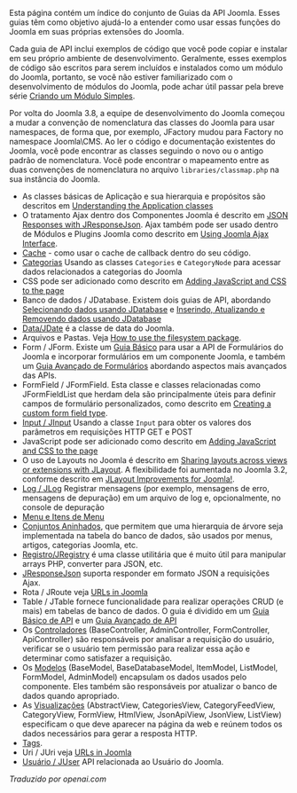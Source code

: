 <!-- Filename: API_Guides / Display title: Guias da API -->

Esta página contém um índice do conjunto de Guias da API Joomla. Esses guias têm como objetivo ajudá-lo a entender como usar essas funções do Joomla em suas próprias extensões do Joomla.

Cada guia de API inclui exemplos de código que você pode copiar e instalar em seu próprio ambiente de desenvolvimento. Geralmente, esses exemplos de código são escritos para serem incluídos e instalados como um módulo do Joomla, portanto, se você não estiver familiarizado com o desenvolvimento de módulos do Joomla, pode achar útil passar pela breve série [Criando um Módulo Simples](https://docs.joomla.org/Creating_a_simple_module "Creating a simple module").

Por volta do Joomla 3.8, a equipe de desenvolvimento do Joomla começou a mudar a convenção de nomenclatura das classes do Joomla para usar namespaces, de forma que, por exemplo, JFactory mudou para Factory no namespace Joomla\CMS. Ao ler o código e documentação existentes do Joomla, você pode encontrar as classes seguindo o novo ou o antigo padrão de nomenclatura. Você pode encontrar o mapeamento entre as duas convenções de nomenclatura no arquivo `libraries/classmap.php` na sua instância do Joomla.

- As classes básicas de Aplicação e sua hierarquia e propósitos são descritos em [Understanding the Application classes](https://docs.joomla.org/J3.x:Understanding_the_Application_classes "J3.x:Understanding the Application classes")
- O tratamento Ajax dentro dos Componentes Joomla é descrito em [JSON Responses with JResponseJson](https://docs.joomla.org/JSON_Responses_with_JResponseJson "JSON Responses with JResponseJson"). Ajax também pode ser usado dentro de Módulos e Plugins Joomla como descrito em [Using Joomla Ajax Interface](https://docs.joomla.org/Using_Joomla_Ajax_Interface "Using Joomla Ajax Interface").
- [Cache](https://docs.joomla.org/Cache_Basic_API_Guide "Cache Basic API Guide") - como usar o cache de callback dentro do seu código.
- [Categorias](https://docs.joomla.org/Categories_and_CategoryNodes_API_Guide "Categories and CategoryNodes API Guide") Usando as classes `Categories` e `CategoryNode` para acessar dados relacionados a categorias do Joomla
- CSS pode ser adicionado como descrito em [Adding JavaScript and CSS to the page](https://docs.joomla.org/Adding_JavaScript_and_CSS_to_the_page)
- Banco de dados / JDatabase. Existem dois guias de API, abordando [Selecionando dados usando JDatabase](https://docs.joomla.org/Selecting_data_using_JDatabase "Selecting data using JDatabase")
  e [Inserindo, Atualizando e Removendo dados usando JDatabase](https://docs.joomla.org/Inserting,_Updating_and_Removing_data_using_JDatabase "Inserting, Updating and Removing data using JDatabase")
- [Data/JDate](https://docs.joomla.org/How_to_use_JDate "How to use JDate") é a classe de data do Joomla.
- Arquivos e Pastas. Veja [How to use the filesystem package](https://docs.joomla.org/How_to_use_the_filesystem_package "How to use the filesystem package").
- Form / JForm. Existe um [Guia Básico](https://docs.joomla.org/Basic_form_guide "Basic form guide") para usar a API de Formulários do Joomla e incorporar formulários em um componente Joomla, e também um [Guia Avançado de Formulários](https://docs.joomla.org/Advanced_form_guide "Advanced form guide") abordando aspectos mais avançados das APIs.
- FormField / JFormField. Esta classe e classes relacionadas como JFormFieldList que herdam dela são principalmente úteis para definir campos de formulário personalizados, como descrito em [Creating a custom form field type](https://docs.joomla.org/Creating_a_custom_form_field_type "Creating a custom form field type").
- [Input / JInput](https://docs.joomla.org/Retrieving_request_data_using_JInput "Retrieving request data using JInput") Usando a classe `Input` para obter os valores dos parâmetros em requisições HTTP GET e POST
- JavaScript pode ser adicionado como descrito em [Adding JavaScript and CSS to the page](https://docs.joomla.org/Adding_JavaScript_and_CSS_to_the_page)
- O uso de Layouts no Joomla é descrito em [Sharing layouts across views or extensions with JLayout](https://docs.joomla.org/J3.x:Sharing_layouts_across_views_or_extensions_with_JLayout "J3.x:Sharing layouts across views or extensions with JLayout"). A flexibilidade foi aumentada no Joomla 3.2, conforme descrito em [JLayout Improvements for Joomla!](https://docs.joomla.org/J3.x:JLayout_Improvements_for_Joomla! "J3.x:JLayout Improvements for Joomla!").
- [Log / JLog](https://docs.joomla.org/Using_JLog "Using JLog") Registrar mensagens (por exemplo, mensagens de erro, mensagens de depuração) em um arquivo de log e, opcionalmente, no console de depuração
- [Menu e Itens de Menu](https://docs.joomla.org/Menu_and_Menuitems_API_Guide "Menu and Menuitems API Guide")
- [Conjuntos Aninhados](https://docs.joomla.org/Using_nested_sets "Using nested sets"), que permitem que uma hierarquia de árvore seja implementada na tabela do banco de dados, são usados por menus, artigos, categorias Joomla, etc.
- [Registro/JRegistry](https://github.com/joomla-framework/registry) é uma classe utilitária que é muito útil para manipular arrays PHP, converter para JSON, etc.
- [JResponseJson](https://docs.joomla.org/JSON_Responses_with_JResponseJson "JSON Responses with JResponseJson") suporta responder em formato JSON a requisições Ajax.
- Rota / JRoute veja [URLs in Joomla](https://docs.joomla.org/URLs_in_Joomla "URLs in Joomla")
- Table / JTable fornece funcionalidade para realizar operações CRUD (e mais) em tabelas de banco de dados. O guia é dividido em um [Guia Básico de API](https://docs.joomla.org/Table_Basic_API_Guide "Table Basic API Guide")
  e um [Guia Avançado de API](https://docs.joomla.org/Table_Advanced_API_Guide "Table Advanced API Guide")
- Os [Controladores](https://docs.joomla.org/Controllers "Controllers") (BaseController, AdminController, FormController, ApiController) são responsáveis por analisar a requisição do usuário, verificar se o usuário tem permissão para realizar essa ação e determinar como satisfazer a requisição.
- Os [Modelos](https://docs.joomla.org/Models "Models") (BaseModel, BaseDatabaseModel, ItemModel, ListModel, FormModel, AdminModel) encapsulam os dados usados pelo componente. Eles também são responsáveis por atualizar o banco de dados quando apropriado.
- As [Visualizações](https://docs.joomla.org/Views "Views") (AbstractView, CategoriesView, CategoryFeedView, CategoryView, FormView, HtmlView, JsonApiView, JsonView, ListView) especificam o que deve aparecer na página da web e reúnem todos os dados necessários para gerar a resposta HTTP.
- [Tags](https://docs.joomla.org/Tags_API_Guide "Tags API Guide").
- Uri / JUri veja [URLs in Joomla](https://docs.joomla.org/URLs_in_Joomla "URLs in Joomla")
- [Usuário / JUser](https://docs.joomla.org/Accessing_the_current_user_object "Accessing the current user object") API relacionada ao Usuário do Joomla.

*Traduzido por openai.com*

